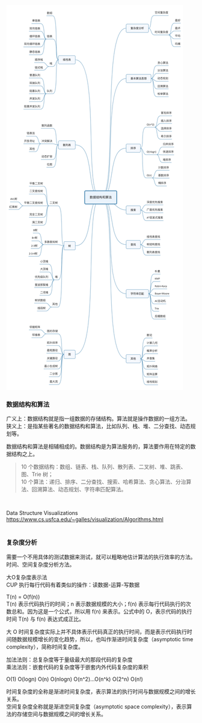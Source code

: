 
![](https://github.com/MA806P/ComputerScienceNotes/blob/master/AlgorithmDataStructure/Notes/Images/1-Introduction.jpg)
<br>

### 数据结构和算法  

广义上：数据结构就是指一组数据的存储结构。算法就是操作数据的一组方法。  
狭义上：是指某些著名的数据结构和算法，比如队列、栈、堆、二分查找、动态规划等。  

数据结构和算法是相辅相成的。数据结构是为算法服务的，算法要作用在特定的数据结构之上。   


> 10 个数据结构：数组、链表、栈、队列、散列表、二叉树、堆、跳表、图、Trie 树；  
> 10 个算法：递归、排序、二分查找、搜索、哈希算法、贪心算法、分治算法、回溯算法、动态规划、字符串匹配算法。
<br>

Data Structure Visualizations  
https://www.cs.usfca.edu/~galles/visualization/Algorithms.html  
<br>

### 复杂度分析  
需要一个不用具体的测试数据来测试，就可以粗略地估计算法的执行效率的方法。
时间、空间复杂度分析方法。  

大O复杂度表示法  
CUP 执行每行代码有着类似的操作：读数据-运算-写数据  

T(n) = O(f(n))  
T(n) 表示代码执行的时间；n 表示数据规模的大小；f(n) 表示每行代码执行的次数总和。因为这是一个公式，所以用 f(n) 来表示。公式中的 O，表示代码的执行时间 T(n) 与 f(n) 表达式成正比。  

大 O 时间复杂度实际上并不具体表示代码真正的执行时间，而是表示代码执行时间随数据规模增长的变化趋势，所以，也叫作渐进时间复杂度（asymptotic time complexity），简称时间复杂度。  

加法法则：总复杂度等于量级最大的那段代码的复杂度  
乘法法则：嵌套代码的复杂度等于嵌套内外代码复杂度的乘积  

O(1)  O(logn)  O(n)  O(nlogn)  O(n^2)...O(n^k)  O(2^n)  O(n!)


时间复杂度的全称是渐进时间复杂度，表示算法的执行时间与数据规模之间的增长关系。  
空间复杂度全称就是渐进空间复杂度（asymptotic space complexity），表示算法的存储空间与数据规模之间的增长关系。  

